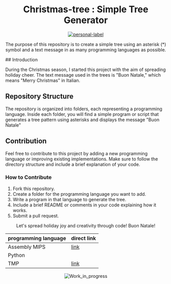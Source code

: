<div align="center">
  
# Christmas-tree : Simple Tree Generator

[![personal-label](https://img.shields.io/static/v1?label=DanerSound&message=Work_in_progress&color=red&logo=github)](https://github.com/DanerSound)

The purpose of this repository is to create a simple tree using an asterisk (*) symbol and a text message in as many programming languages as possible.
<div align="left">
## Introduction

During the Christmas season, I started this project with the aim of spreading holiday cheer. The text message used in the trees is "Buon Natale," which means "Merry Christmas" in Italian.

## Repository Structure

The repository is organized into folders, each representing a programming language. Inside each folder, you will find a simple program or script that generates a tree pattern using asterisks and displays the message "Buon Natale"

## Contribution

Feel free to contribute to this project by adding a new programming language or improving existing implementations. Make sure to follow the directory structure and include a brief explanation of your code.

### How to Contribute

1. Fork this repository.
2. Create a folder for the programming language you want to add.
3. Write a program in that language to generate the tree.
4. Include a brief README or comments in your code explaining how it works.
5. Submit a pull request.
</div>
Let's spread holiday joy and creativity through code! Buon Natale!

| programming language | direct link |
| ----------- | ----------- | 
| Assembly MIPS | [link]() | 
| Python |        | 
| TMP | [link]() | 


  ![Work_in_progress](http://cliffordgarstang.com/wp-content/uploads/2013/01/Work_in_progress.png)

</div>
